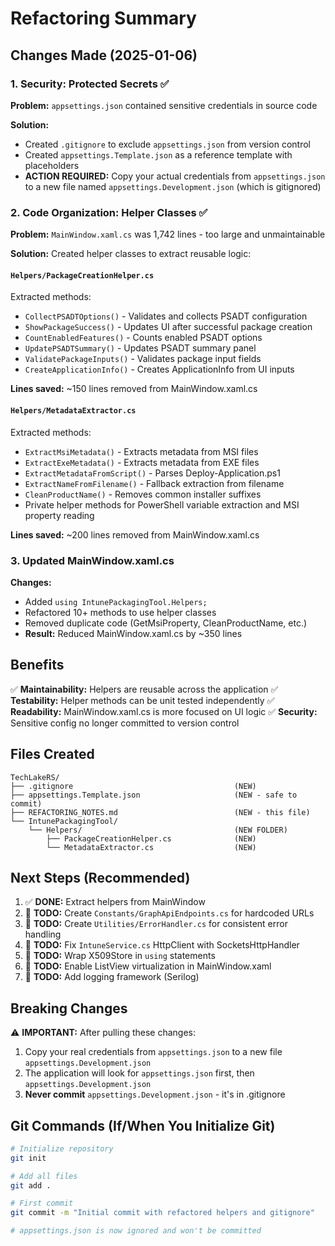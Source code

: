 # Refactoring Summary

## Changes Made (2025-01-06)

### 1. Security: Protected Secrets ✅

**Problem:** `appsettings.json` contained sensitive credentials in source code

**Solution:**
- Created `.gitignore` to exclude `appsettings.json` from version control
- Created `appsettings.Template.json` as a reference template with placeholders
- **ACTION REQUIRED:** Copy your actual credentials from `appsettings.json` to a new file named `appsettings.Development.json` (which is gitignored)

### 2. Code Organization: Helper Classes ✅

**Problem:** `MainWindow.xaml.cs` was 1,742 lines - too large and unmaintainable

**Solution:** Created helper classes to extract reusable logic:

#### `Helpers/PackageCreationHelper.cs`
Extracted methods:
- `CollectPSADTOptions()` - Validates and collects PSADT configuration
- `ShowPackageSuccess()` - Updates UI after successful package creation
- `CountEnabledFeatures()` - Counts enabled PSADT options
- `UpdatePSADTSummary()` - Updates PSADT summary panel
- `ValidatePackageInputs()` - Validates package input fields
- `CreateApplicationInfo()` - Creates ApplicationInfo from UI inputs

**Lines saved:** ~150 lines removed from MainWindow.xaml.cs

#### `Helpers/MetadataExtractor.cs`
Extracted methods:
- `ExtractMsiMetadata()` - Extracts metadata from MSI files
- `ExtractExeMetadata()` - Extracts metadata from EXE files
- `ExtractMetadataFromScript()` - Parses Deploy-Application.ps1
- `ExtractNameFromFilename()` - Fallback extraction from filename
- `CleanProductName()` - Removes common installer suffixes
- Private helper methods for PowerShell variable extraction and MSI property reading

**Lines saved:** ~200 lines removed from MainWindow.xaml.cs

### 3. Updated MainWindow.xaml.cs

**Changes:**
- Added `using IntunePackagingTool.Helpers;`
- Refactored 10+ methods to use helper classes
- Removed duplicate code (GetMsiProperty, CleanProductName, etc.)
- **Result:** Reduced MainWindow.xaml.cs by ~350 lines

## Benefits

✅ **Maintainability:** Helpers are reusable across the application
✅ **Testability:** Helper methods can be unit tested independently
✅ **Readability:** MainWindow.xaml.cs is more focused on UI logic
✅ **Security:** Sensitive config no longer committed to version control

## Files Created

```
TechLakeRS/
├── .gitignore                                    (NEW)
├── appsettings.Template.json                     (NEW - safe to commit)
├── REFACTORING_NOTES.md                          (NEW - this file)
└── IntunePackagingTool/
    └── Helpers/                                  (NEW FOLDER)
        ├── PackageCreationHelper.cs              (NEW)
        └── MetadataExtractor.cs                  (NEW)
```

## Next Steps (Recommended)

1. ✅ **DONE:** Extract helpers from MainWindow
2. 🔲 **TODO:** Create `Constants/GraphApiEndpoints.cs` for hardcoded URLs
3. 🔲 **TODO:** Create `Utilities/ErrorHandler.cs` for consistent error handling
4. 🔲 **TODO:** Fix `IntuneService.cs` HttpClient with SocketsHttpHandler
5. 🔲 **TODO:** Wrap X509Store in `using` statements
6. 🔲 **TODO:** Enable ListView virtualization in MainWindow.xaml
7. 🔲 **TODO:** Add logging framework (Serilog)

## Breaking Changes

⚠️ **IMPORTANT:** After pulling these changes:
1. Copy your real credentials from `appsettings.json` to a new file `appsettings.Development.json`
2. The application will look for `appsettings.json` first, then `appsettings.Development.json`
3. **Never commit** `appsettings.Development.json` - it's in .gitignore

## Git Commands (If/When You Initialize Git)

```bash
# Initialize repository
git init

# Add all files
git add .

# First commit
git commit -m "Initial commit with refactored helpers and gitignore"

# appsettings.json is now ignored and won't be committed
```
